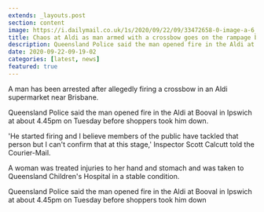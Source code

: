 ```yaml
---
extends: _layouts.post
section: content
image: https://i.dailymail.co.uk/1s/2020/09/22/09/33472658-0-image-a-6_1600762029613.jpg 
title: Chaos at Aldi as man armed with a crossbow goes on the rampage before hero shoppers take him down 
description: Queensland Police said the man opened fire in the Aldi at Booval in Ipswich at about 4.45pm on Tuesday before shoppers took him down. 
date: 2020-09-22-09-19-02 
categories: [latest, news] 
featured: true 
--- 
```

A man has been arrested after allegedly firing a crossbow in an Aldi supermarket near Brisbane. 

Queensland Police said the man opened fire in the Aldi at Booval in Ipswich at about 4.45pm on Tuesday before shoppers took him down.

'He started firing and I believe members of the public have tackled that person but I can't confirm that at this stage,' Inspector Scott Calcutt told the Courier-Mail.

A woman was treated injuries to her hand and stomach and was taken to Queensland Children's Hospital in a stable condition.  

Queensland Police said the man opened fire in the Aldi at Booval in Ipswich at about 4.45pm on Tuesday before shoppers took him down

